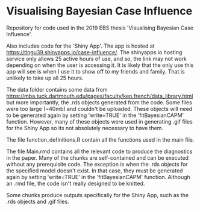 # Visualising Bayesian Case Influence
Repository for code used in the 2019 EBS thesis 'Visualising Bayesian Case Influence'. 

Also includes code for the 'Shiny App'. The app is hosted at https://tlngu39.shinyapps.io/case-influence/. The shinyapps.io hosting service only allows 25 active hours of use, and so, the link may not work depending on when the user is accessing it. It is likely that the only use this app will see is when I use it to show off to my friends and family. That is unlikely to take up all 25 hours.

The data folder contains some data from https://mba.tuck.dartmouth.edu/pages/faculty/ken.french/data_library.html but more importantly, the .rds objects generated from the code. Some files were too large (~40mb) and couldn't be uploaded. These objects will need to be generated again by setting 'write=TRUE' in the 'fitBayesianCAPM' function. However, many of these objects were used in generating .gif files for the Shiny App so its not absolutely necessary to have them.

The file function_definitions.R contain all the functions used in the main file.

The file Main.rmd contains all the relevant code to produce the diagnostics in the paper. Many of the chunks are self-contained and can be executed without any prerequisite code. The exception is when the .rds objects for the specified model doesn't exist. In that case, they must be generated again by setting 'write=TRUE' in the 'fitBayesianCAPM' function. Although an .rmd file, the code isn't really designed to be knitted.

Some chunks produce outputs specifically for the Shiny App, such as the .rds objects and .gif files. 
